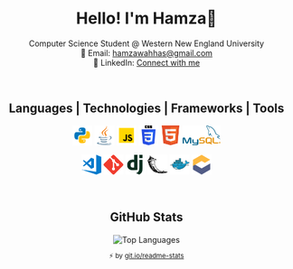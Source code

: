 <div align="center">

<h1 align="center">Hello! I'm Hamza👋</h1> 

Computer Science Student @ Western New England University  
📧 Email: hamzawahhas@gmail.com  
🔗 LinkedIn: [Connect with me](https://www.linkedin.com/in/hamzawa/)

</br>
<h2 align="center">Languages | Technologies | Frameworks | Tools</h2>
<p align="center">
  <code><img title="Python" height="35" src="icons/python.svg"></code>
  <code><img title="Java" height="35" src="./icons/java-icon.svg"></code>
  <code><img title="JavaScript" height="35" src="./icons/javascript.svg"></code>
  <code><img title="CSS" height="35" src="./icons/css.svg"></code>
  <code><img title="HTML" height="35" src="./icons/html.svg"></code>
  <code><img title="MySQL" height="35" src="./icons/mysql.svg"></code>
</p>
<p align="center">
  <code><img title="VS Code" height="35" src="./icons/visualstudio_code-icon.svg"></code>
  <code><img title="Git" height="35" src="icons/git.svg"></code>
  <code><img title="Django" height="35" src="icons/djangoproject-icon.svg"></code>
  <code><img title="Flask" height="35" src="icons/pocoo_flask-icon.svg"></code>
  <code><img title="Docker" height="35" src="icons/docker-icon.svg"></code>
  <code><img title="Eclipse" height="35" src="icons/eclipse_che-icon.svg"></code>
</p>
</br>
<h2 align="center">GitHub Stats</h2>
<div align="center">
  <div>
    <img align="center" src="https://github-readme-stats-git-masterrstaa-rickstaa.vercel.app/api/top-langs/?username=Hamoozi&layout=compact&theme=react&cache_seconds=300&hide_border=true&count_private=false" alt="Top Languages"/>
    </br>
    <sub><p align="center">⚡️ by <a target="_blank" href="https://git.io/readme-stats">git.io/readme-stats</a></p></sub>
  </div>
</div>



